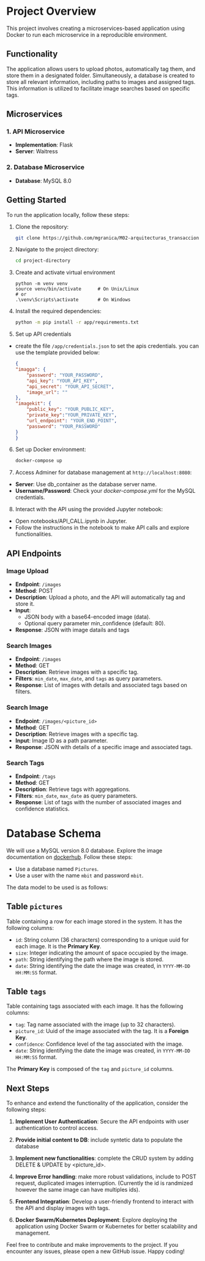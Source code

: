 # Project Overview

This project involves creating a microservices-based application using Docker to run each microservice in a reproducible environment.

## Functionality

The application allows users to upload photos, automatically tag them, and store them in a designated folder. Simultaneously, a database is created to store all relevant information, including paths to images and assigned tags. This information is utilized to facilitate image searches based on specific tags.

## Microservices

### 1. API Microservice

- **Implementation**: Flask
- **Server**: Waitress

### 2. Database Microservice

- **Database**: MySQL 8.0

## Getting Started

To run the application locally, follow these steps:

1. Clone the repository:

    ```bash
    git clone https://github.com/mgranica/M02-arquitecturas_transaccionales-proyecto_consolidacion.git
    ```

2. Navigate to the project directory:

    ```bash
    cd project-directory
    ```

3. Create and activate virtual environment
  
    ```
    python -m venv venv
    source venv/bin/activate      # On Unix/Linux
    # or
    .\venv\Scripts\activate       # On Windows

    ```

4. Install the required dependencies:
    ```bash
    python -m pip install -r app/requirements.txt
    ```

5. Set up API credentials
  * create the file `/app/credentials.json` to set the apis credentials. you can use the template provided below:
    ```json
    {
    "imagga": {
        "password": "YOUR_PASSWORD",
        "api_key": "YOUR_API_KEY",
        "api_secret": "YOUR_API_SECRET",
        "image_url": ""
    },
    "imagekit": {
        "public_key": "YOUR_PUBLIC_KEY",
        "private_key":"YOUR_PRIVATE_KEY",
        "url_endpoint": "YOUR_END_POINT",
        "password": "YOUR_PASSWORD"
    }
    }
    ```

6. Set up Docker environment:

    ```bash
    docker-compose up
    ```

7. Access Adminer for database management at `http://localhost:8080`:
  * **Server**: Use db_container as the database server name.
  * **Username/Password**: Check your *docker-compose.yml* for the MySQL credentials.

8. Interact with the API using the provided Jupyter notebook:
  * Open notebooks/API_CALL.ipynb in Jupyter.
  * Follow the instructions in the notebook to make API calls and explore functionalities.

## API Endpoints

### Image Upload

- **Endpoint**: `/images`
- **Method**: POST
- **Description**: Upload a photo, and the API will automatically tag and store it.
- **Input**:
  - JSON body with a base64-encoded image (data).
  - Optional query parameter min_confidence (default: 80).
- **Response**: JSON with image datails and tags

### Search Images

- **Endpoint**: `/images`
- **Method**: GET
- **Description**: Retrieve images with a specific tag.
- **Filters**: `min_date`, `max_date`, and `tags` as query parameters.
- **Response**: List of images with details and associated tags based on filters.

### Search Image

- **Endpoint**: `/images/<picture_id>`
- **Method**: GET
- **Description**: Retrieve images with a specific tag.
- **Input**: Image ID as a path parameter.
- **Response**: JSON with details of a specific image and associated tags.

### Search Tags

- **Endpoint**: `/tags`
- **Method**: GET
- **Description**: Retrieve tags with aggregations.
- **Filters**: `min_date`, `max_date` as query parameters.
- **Response**: List of tags with the number of associated images and confidence statistics.


# Database Schema

We will use a MySQL version 8.0 database. Explore the image documentation on [dockerhub](https://hub.docker.com/_/mysql). Follow these steps:

- Use a database named `Pictures`.
- Use a user with the name `mbit` and password `mbit`.

The data model to be used is as follows:

## Table `pictures`

Table containing a row for each image stored in the system. It has the following columns:

- `id`: String column (36 characters) corresponding to a unique uuid for each image. It is the **Primary Key**.
- `size`: Integer indicating the amount of space occupied by the image.
- `path`: String identifying the path where the image is stored.
- `date`: String identifying the date the image was created, in `YYYY-MM-DD HH:MM:SS` format.

## Table `tags`

Table containing tags associated with each image. It has the following columns:

- `tag`: Tag name associated with the image (up to 32 characters).
- `picture_id`: Uuid of the image associated with the tag. It is a **Foreign Key**.
- `confidence`: Confidence level of the tag associated with the image.
- `date`: String identifying the date the image was created, in `YYYY-MM-DD HH:MM:SS` format.

The **Primary Key** is composed of the `tag` and `picture_id` columns.

## Next Steps

To enhance and extend the functionality of the application, consider the following steps:

1. **Implement User Authentication**: Secure the API endpoints with user authentication to control access.

2. **Provide initial content to DB**: include syntetic data to populate the database 

3. **Implement new functionalities**: complete the CRUD system by adding DELETE & UPDATE by <picture_id>.

4. **Improve Error handling**: make more robust validations, include to POST request, duplicated images interruption. (Currently the id is randmized however the same image can have multiples ids). 

4. **Frontend Integration**: Develop a user-friendly frontend to interact with the API and display images with tags.

5. **Docker Swarm/Kubernetes Deployment**: Explore deploying the application using Docker Swarm or Kubernetes for better scalability and management.

Feel free to contribute and make improvements to the project. If you encounter any issues, please open a new GitHub issue. Happy coding!
